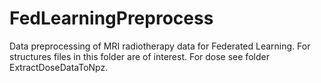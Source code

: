 # FedLearningPreprocess
Data preprocessing of MRI radiotherapy data for Federated Learning.
For structures files in this folder are of interest. For dose see folder ExtractDoseDataToNpz. 
